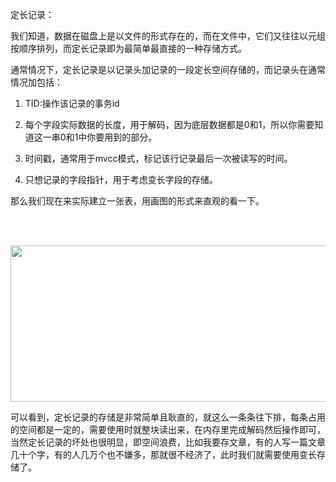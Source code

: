 <p>
    定长记录：<br/>
</p>
<p>
    我们知道，数据在磁盘上是以文件的形式存在的，而在文件中，它们又往往以元组按顺序排列，而定长记录即为最简单最直接的一种存储方式。
</p>
<p>
    通常情况下，定长记录是以记录头加记录的一段定长空间存储的，而记录头在通常情况加包括：
</p>
<ol class=" list-paddingleft-2" style="list-style-type: decimal;">
    <li>
        <p>
            TID:操作该记录的事务id
        </p>
    </li>
    <li>
        <p>
            每个字段实际数据的长度，用于解码，因为底层数据都是0和1，所以你需要知道这一串0和1中你要用到的部分。
        </p>
    </li>
    <li>
        <p>
            时间戳，通常用于mvcc模式，标记该行记录最后一次被读写的时间。
        </p>
    </li>
    <li>
        <p>
            只想记录的字段指针，用于考虑变长字段的存储。
        </p>
    </li>
</ol>
<p>
    那么我们现在来实际建立一张表，用画图的形式来直观的看一下。<br/>
</p>
<p>
    <br/>
</p>
<p>
    <br/><img src="http://pcb45h7z2.bkt.clouddn.com/20180723144834.jpg" width="700" height="250"/>
</p>
<p>
    可以看到，定长记录的存储是非常简单且耿直的，就这么一条条往下排，每条占用的空间都是一定的，需要使用时就整块读出来，在内存里完成解码然后操作即可，当然定长记录的坏处也很明显，即空间浪费，比如我要存文章，有的人写一篇文章几十个字，有的人几万个也不嫌多，那就很不经济了，此时我们就需要使用变长存储了。
</p>